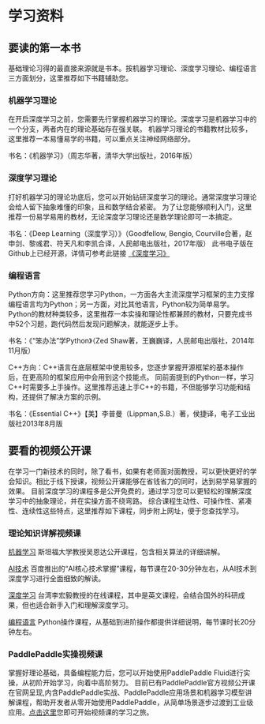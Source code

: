 # 学习资料

## 要读的第一本书
基础理论习得的最直接来源就是书本。按机器学习理论、深度学习理论、编程语言三方面划分，这里推荐如下书籍辅助您。


### 机器学习理论

在开启深度学习之前，您需要先行掌握机器学习的理论。深度学习是机器学习中的一个分支，两者内在的理论基础存在强关联。
机器学习理论的书籍教材比较多，这里推荐一本易懂易学的书籍，可以重点关注神经网络部分。

书名：《机器学习》（周志华著，清华大学出版社，2016年版）

### 深度学习理论

打好机器学习的理论功底后，您可以开始钻研深度学习的理论。通常深度学习理论会给人留下抽象难懂的印象，且和数学结合紧密。
为了让您能够顺利入门，这里推荐一份易学易用的教材，无论深度学习理论还是数学理论即可一本搞定。

书名：《Deep Learning（深度学习）》（Goodfellow, Bengio, Courville合著，赵申剑、黎彧君、符天凡和李凯合译，人民邮电出版社，2017年版）
此书电子版在Github上已经开源，详情可参考此链接 [《深度学习》](https://github.com/exacity/deeplearningbook-chinese)

### 编程语言

Python方向：这里推荐您学习Python，一方面各大主流深度学习框架的主力支撑编程语言均为Python；另一方面，对比其他语言，Python较为简单易学。
Python的教材种类较多，这里推荐一本实操和理论性都兼顾的教材，只要完成书中52个习题，跑代码然后发现问题解决，就能逐步上手。

书名：《“笨办法”学Python》（Zed Shaw著，王巍巍译，人民邮电出版社，2014年11月版）


C++方向：C++语言在底层框架中使用较多，您逐步掌握开源框架的基本操作后，在更高阶的框架应用中会用到这个技能点。
同前面提到的Python一样，学习C++时需要多上手操作。这里推荐迅速上手C++的书籍，不但能够学习功能和结构，还提供了解决方案的示例。

书名：《Essential C++》【美】李普曼（Lippman,S.B.）著，侯捷译，电子工业出版社2013年8月版



## 要看的视频公开课

在学习一门新技术的同时，除了看书，如果有老师面对面教授，可以更快更好的学会知识。相比于线下授课，视频公开课能够在省钱省力的同时，达到易学易掌握的效果。
目前深度学习的课程多是公开免费的，通过学习您可以更轻松的理解深度学习中的抽象理论，并在实操方面不绕弯路。
综合课程生动性、可操作性、紧凑性、连续性这些特点，这里推荐如下课程，同步附上网址，便于您查找学习。

### 理论知识详解视频课
[机器学习](http://open.163.com/special/opencourse/machinelearning.html) 斯坦福大学教授吴恩达公开课程，包含相关算法的详细讲解。

[AI技术](https://ai.baidu.com/paddlepaddle/player?id=13) 百度推出的“AI核心技术掌握”课程，每节课在20-30分钟左右，从AI技术到深度学习进行全面细致的解读。

[深度学习](http://speech.ee.ntu.edu.tw/~tlkagk/courses_ML17_2.html) 台湾李宏毅教授的在线课程，其中是英文课程，会结合国外的科研成果，但也适合新手入门和理解深度学习。

[编程语言](https://ai.baidu.com/paddlepaddle/openCourses) Python操作课程，从基础到进阶操作都提供详细说明，每节课时长20分钟左右。

### PaddlePaddle实操视频课
掌握好理论基础，具备编程能力后，您可以开始使用PaddlePaddle Fluid进行实操，从初阶开始学习，向着中高阶努力。
目前已有PaddlePaddle官方视频公开课在官网呈现,内含PaddlePaddle实战、PaddlePaddle应用场景和机器学习模型讲解课程，帮助开发者从零开始使用PaddlePaddle，从简单场景逐步过渡到工业级应用。[点击这里](http://ai.baidu.com/paddlepaddle/openCourses)您即可开始视频课的学习之旅。
